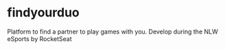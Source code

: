 # findyourduo
Platform to find a partner to play games with you. Develop during the NLW eSports by RocketSeat
